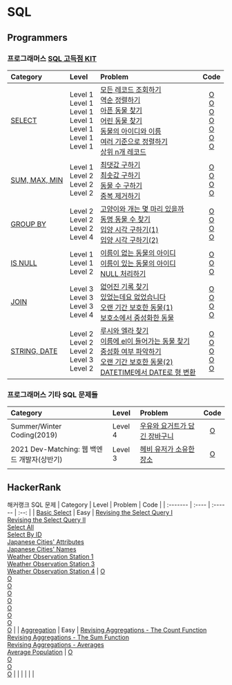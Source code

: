 # SQL

## Programmers
### 프로그래머스 [SQL 고득점 KIT](https://programmers.co.kr/learn/challenges?tab=sql_practice_kit) <br>
| Category | Level | Problem | Code | 
| :------- | :---- | :------ | :--: |
| [SELECT](https://github.com/Taehee-K/Algorithm/tree/main/SQL/Programmers/SELECT) | Level 1<br>Level 1<br>Level 1<br>Level 1<br>Level 1<br>Level 1<br>Level 1 | [모든 레코드 조회하기](https://programmers.co.kr/learn/courses/30/lessons/59034)<br>[역순 정렬하기](https://programmers.co.kr/learn/courses/30/lessons/59035)<br>[아픈 동물 찾기](https://programmers.co.kr/learn/courses/30/lessons/59036)<br>[어린 동물 찾기](https://programmers.co.kr/learn/courses/30/lessons/59037)<br>[동물의 아이디와 이름](https://programmers.co.kr/learn/courses/30/lessons/59403)<br>[여러 기준으로 정렬하기](https://programmers.co.kr/learn/courses/30/lessons/59404)<br>[상위 n개 레코드](https://programmers.co.kr/learn/courses/30/lessons/59405) | [O](https://github.com/Taehee-K/Algorithm/blob/main/SQL/Programmers/SELECT/Lv1_%EB%AA%A8%EB%93%A0%20%EB%A0%88%EC%BD%94%EB%93%9C%20%EC%A1%B0%ED%9A%8C%ED%95%98%EA%B8%B0.sql)<br>[O](https://github.com/Taehee-K/Algorithm/blob/main/SQL/Programmers/SELECT/Lv1_%EC%97%AD%EC%88%9C%20%EC%A0%95%EB%A0%AC%ED%95%98%EA%B8%B0.sql)<br>[O](https://github.com/Taehee-K/Algorithm/blob/main/SQL/Programmers/SELECT/Lv1_%EC%95%84%ED%94%88%20%EB%8F%99%EB%AC%BC%20%EC%B0%BE%EA%B8%B0.sql)<br>[O](https://github.com/Taehee-K/Algorithm/blob/main/SQL/Programmers/SELECT/Lv1_%EC%96%B4%EB%A6%B0%20%EB%8F%99%EB%AC%BC%20%EC%B0%BE%EA%B8%B0.sql)<br>[O](https://github.com/Taehee-K/Algorithm/blob/main/SQL/Programmers/SELECT/Lv1_%EB%8F%99%EB%AC%BC%EC%9D%98%20%EC%95%84%EC%9D%B4%EB%94%94%EC%99%80%20%EC%9D%B4%EB%A6%84.sql)<br>[O](https://github.com/Taehee-K/Algorithm/blob/main/SQL/Programmers/SELECT/Lv1_%EC%97%AC%EB%9F%AC%20%EA%B8%B0%EC%A4%80%EC%9C%BC%EB%A1%9C%20%EC%A0%95%EB%A0%AC%ED%95%98%EA%B8%B0.sql)<br>[O](https://github.com/Taehee-K/Algorithm/blob/main/SQL/Programmers/SELECT/Lv1_%EC%83%81%EC%9C%84%20n%EA%B0%9C%20%EB%A0%88%EC%BD%94%EB%93%9C.sql) |
| [SUM, MAX, MIN](https://github.com/Taehee-K/Algorithm/tree/main/SQL/Programmers/SUM%2C%20MAX%2C%20MIN) | Level 1<br>Level 2<br>Level 2<br>Level 2 | [최댓값 구하기](https://programmers.co.kr/learn/courses/30/lessons/59415)<br>[최솟값 구하기](https://programmers.co.kr/learn/courses/30/lessons/59038)<br>[동물 수 구하기](https://programmers.co.kr/learn/courses/30/lessons/59406)<br>[중복 제거하기](https://programmers.co.kr/learn/courses/30/lessons/59408)<br> | [O](https://github.com/Taehee-K/Algorithm/blob/main/SQL/Programmers/SUM%2C%20MAX%2C%20MIN/Lv1_%EC%B5%9C%EB%8C%93%EA%B0%92%20%EA%B5%AC%ED%95%98%EA%B8%B0.sql)<br>[O](https://github.com/Taehee-K/Algorithm/blob/main/SQL/Programmers/SUM%2C%20MAX%2C%20MIN/Lv2_%EC%B5%9C%EC%86%9F%EA%B0%92%20%EA%B5%AC%ED%95%98%EA%B8%B0.sql)<br>[O](https://github.com/Taehee-K/Algorithm/blob/main/SQL/Programmers/SUM%2C%20MAX%2C%20MIN/Lv2_%EB%8F%99%EB%AC%BC%20%EC%88%98%20%EA%B5%AC%ED%95%98%EA%B8%B0.sql)<br>[O](https://github.com/Taehee-K/Algorithm/blob/main/SQL/Programmers/SUM%2C%20MAX%2C%20MIN/Lv2_%EC%A4%91%EB%B3%B5%20%EC%A0%9C%EA%B1%B0%ED%95%98%EA%B8%B0.sql) |
| [GROUP BY](https://github.com/Taehee-K/Algorithm/tree/main/SQL/Programmers/GROUP%20BY) | Level 2<br>Level 2<br>Level 2<br>Level 4 | [고양이와 개는 몇 마리 있을까](https://programmers.co.kr/learn/courses/30/lessons/59040)<br>[동명 동물 수 찾기](https://programmers.co.kr/learn/courses/30/lessons/59041)<br>[입양 시각 구하기(1)](https://programmers.co.kr/learn/courses/30/lessons/59412)<br>[입양 시각 구하기(2)](https://programmers.co.kr/learn/courses/30/lessons/59413) | [O](https://github.com/Taehee-K/Algorithm/blob/main/SQL/Programmers/GROUP%20BY/Lv2_%EA%B3%A0%EC%96%91%EC%9D%B4%EC%99%80%20%EA%B0%9C%EB%8A%94%20%EB%AA%87%20%EB%A7%88%EB%A6%AC%20%EC%9E%88%EC%9D%84%EA%B9%8C.sql)<br>[O](https://github.com/Taehee-K/Algorithm/blob/main/SQL/Programmers/GROUP%20BY/Lv2_%EB%8F%99%EB%AA%85%20%EB%8F%99%EB%AC%BC%20%EC%88%98%20%EC%B0%BE%EA%B8%B0.sql)<br>[O](https://github.com/Taehee-K/Algorithm/blob/main/SQL/Programmers/GROUP%20BY/Lv2_%EC%9E%85%EC%96%91%20%EC%8B%9C%EA%B0%81%20%EA%B5%AC%ED%95%98%EA%B8%B0(1).sql)<br>[O](https://github.com/Taehee-K/Algorithm/blob/main/SQL/Programmers/GROUP%20BY/Lv4_%EC%9E%85%EC%96%91%20%EC%8B%9C%EA%B0%81%20%EA%B5%AC%ED%95%98%EA%B8%B0(2).sql) |
| [IS NULL](https://github.com/Taehee-K/Algorithm/tree/main/SQL/Programmers/IS%20NULL) | Level 1<br>Level 1<br>Level 2 | [이름이 없는 동물의 아이디](https://programmers.co.kr/learn/courses/30/lessons/59039)<br>[이름이 있는 동물의 아이디](https://programmers.co.kr/learn/courses/30/lessons/59407)<br>[NULL 처리하기](https://programmers.co.kr/learn/courses/30/lessons/59410) | [O](https://github.com/Taehee-K/Algorithm/blob/main/SQL/Programmers/IS%20NULL/Lv1_%EC%9D%B4%EB%A6%84%EC%9D%B4%20%EC%97%86%EB%8A%94%20%EB%8F%99%EB%AC%BC%EC%9D%98%20%EC%95%84%EC%9D%B4%EB%94%94.sql)<br>[O](https://github.com/Taehee-K/Algorithm/blob/main/SQL/Programmers/IS%20NULL/Lv1_%EC%9D%B4%EB%A6%84%EC%9D%B4%20%EC%9E%88%EB%8A%94%20%EB%8F%99%EB%AC%BC%EC%9D%98%20%EC%95%84%EC%9D%B4%EB%94%94.sql)<br>[O](https://github.com/Taehee-K/Algorithm/blob/main/SQL/Programmers/IS%20NULL/Lv2_NULL%20%EC%B2%98%EB%A6%AC%ED%95%98%EA%B8%B0.sql) |
| [JOIN](https://github.com/Taehee-K/Algorithm/tree/main/SQL/Programmers/JOIN) | Level 3<br>Level 3<br>Level 3<br>Level 4 | [없어진 기록 찾기](https://programmers.co.kr/learn/courses/30/lessons/59042)<br>[있었는데요 없었습니다](https://programmers.co.kr/learn/courses/30/lessons/59043)<br>[오랜 기간 보호한 동물(1)](https://programmers.co.kr/learn/courses/30/lessons/59044)<br>[보호소에서 중성화한 동물](https://programmers.co.kr/learn/courses/30/lessons/59045) | [O](https://github.com/Taehee-K/Algorithm/blob/main/SQL/Programmers/JOIN/Lv3_%EC%97%86%EC%96%B4%EC%A7%84%20%EA%B8%B0%EB%A1%9D%20%EC%B0%BE%EA%B8%B0.sql)<br>[O](https://github.com/Taehee-K/Algorithm/blob/main/SQL/Programmers/JOIN/Lv3_%EC%9E%88%EC%97%88%EB%8A%94%EB%8D%B0%EC%9A%94%20%EC%97%86%EC%97%88%EC%8A%B5%EB%8B%88%EB%8B%A4.sql)<br>[O](https://github.com/Taehee-K/Algorithm/blob/main/SQL/Programmers/JOIN/Lv3_%EC%98%A4%EB%9E%9C%20%EA%B8%B0%EA%B0%84%20%EB%B3%B4%ED%98%B8%ED%95%9C%20%EB%8F%99%EB%AC%BC(1).sql)<br>[O](https://github.com/Taehee-K/Algorithm/blob/main/SQL/Programmers/JOIN/Lv4_%EB%B3%B4%ED%98%B8%EC%86%8C%EC%97%90%EC%84%9C%20%EC%A4%91%EC%84%B1%ED%99%94%ED%95%9C%20%EB%8F%99%EB%AC%BC.sql) |
| [STRING, DATE](https://github.com/Taehee-K/Algorithm/tree/main/SQL/Programmers/STRING%2C%20DATE) | Level 2<br>Level 2<br>Level 2<br>Level 3<br>Level 2 | [루시와 엘라 찾기](https://programmers.co.kr/learn/courses/30/lessons/59046)<br>[이름에 el이 들어가는 동물 찾기](https://programmers.co.kr/learn/courses/30/lessons/59047)<br>[중성화 여부 파악하기](https://programmers.co.kr/learn/courses/30/lessons/59409)<br>[오랜 기간 보호한 동물(2)](https://programmers.co.kr/learn/courses/30/lessons/59411)<br>[DATETIME에서 DATE로 형 변환](https://programmers.co.kr/learn/courses/30/lessons/59414) | [O](https://github.com/Taehee-K/Algorithm/blob/main/SQL/Programmers/STRING%2C%20DATE/Lv2_%EB%A3%A8%EC%8B%9C%EC%99%80%20%EC%97%98%EB%9D%BC%20%EC%B0%BE%EA%B8%B0.sql)<br>[O](https://github.com/Taehee-K/Algorithm/blob/main/SQL/Programmers/STRING%2C%20DATE/Lv2_%EC%9D%B4%EB%A6%84%EC%97%90%20el%EC%9D%B4%20%EB%93%A4%EC%96%B4%EA%B0%80%EB%8A%94%20%EB%8F%99%EB%AC%BC%20%EC%B0%BE%EA%B8%B0.sql)<br>[O](https://github.com/Taehee-K/Algorithm/blob/main/SQL/Programmers/STRING%2C%20DATE/Lv2_%EC%A4%91%EC%84%B1%ED%99%94%20%EC%97%AC%EB%B6%80%20%ED%8C%8C%EC%95%85%ED%95%98%EA%B8%B0.sql)<br>[O](https://github.com/Taehee-K/Algorithm/blob/main/SQL/Programmers/STRING%2C%20DATE/Lv3_%EC%98%A4%EB%9E%9C%20%EA%B8%B0%EA%B0%84%20%EB%B3%B4%ED%98%B8%ED%95%9C%20%EB%8F%99%EB%AC%BC(2).sql)<br>[O](https://github.com/Taehee-K/Algorithm/blob/main/SQL/Programmers/STRING%2C%20DATE/Lv2_DATETIME%EC%97%90%EC%84%9C%20DATE%EB%A1%9C%20%ED%98%95%20%EB%B3%80%ED%99%98.sql) |

### 프로그래머스 기타 SQL 문제들
| Category | Level | Problem | Code | 
| :------- | :---- | :------ | :--: |
| Summer/Winter Coding(2019) | Level 4 | [우유와 요거트가 담긴 장바구니](https://programmers.co.kr/learn/courses/30/lessons/62284) | [O](https://github.com/Taehee-K/Algorithm/blob/main/SQL/Programmers/Lv4_%EC%9A%B0%EC%9C%A0%EC%99%80%20%EC%9A%94%EA%B1%B0%ED%8A%B8%EA%B0%80%20%EB%8B%B4%EA%B8%B4%20%EC%9E%A5%EB%B0%94%EA%B5%AC%EB%8B%88.sql) |
| 2021 Dev-Matching: 웹 백엔드 개발자(상반기) | Level 3 | [헤비 유저가 소유한 장소](https://programmers.co.kr/learn/courses/30/lessons/77487) | [O](https://github.com/Taehee-K/Algorithm/blob/main/SQL/Programmers/Lv3_%ED%97%A4%EB%B9%84%20%EC%9C%A0%EC%A0%80%EA%B0%80%20%EC%86%8C%EC%9C%A0%ED%95%9C%20%EC%9E%A5%EC%86%8C.sql) |
|  |  | []() | []() |


## HackerRank
해커랭크 SQL 문제 
| Category | Level | Problem | Code | 
| :------- | :---- | :------ | :--: |
| [Basic Select](https://github.com/Taehee-K/Algorithm/tree/main/SQL/HackerRank/Basic%20Select) | Easy | [Revising the Select Query I](https://www.hackerrank.com/challenges/revising-the-select-query/problem)<br>[Revising the Select Query II](https://www.hackerrank.com/challenges/revising-the-select-query-2/problem)<br>[Select All](https://www.hackerrank.com/challenges/select-all-sql/problem)<br>[Select By ID](https://www.hackerrank.com/challenges/select-by-id/problem)<br>[Japanese Cities' Attributes](https://www.hackerrank.com/challenges/japanese-cities-attributes/problem)<br>[Japanese Cities' Names](https://www.hackerrank.com/challenges/japanese-cities-name/problem)<br>[Weather Observation Station 1](https://github.com/Taehee-K/Algorithm/blob/main/SQL/HackerRank/Basic%20Select/Easy_Weather%20Observation%20Station1.sql)<br>[Weather Observation Station 3](https://www.hackerrank.com/challenges/weather-observation-station-3/problem)<br>[Weather Observation Station 4](https://www.hackerrank.com/challenges/weather-observation-station-4/problem) | [O]()<br>[O]()<br>[O]()<br>[O]()<br>[O]()<br>[O]()<br>[O]()<br>[O]()<br>[O]() |
| [Aggregation](https://github.com/Taehee-K/Algorithm/tree/main/SQL/HackerRank/Aggregation) | Easy | [Revising Aggregations - The Count Function](https://www.hackerrank.com/challenges/revising-aggregations-the-count-function/problem)<br>[Revising Aggregations - The Sum Function](https://www.hackerrank.com/challenges/revising-aggregations-sum/problem)<br>[Revising Aggregations - Averages](https://www.hackerrank.com/challenges/revising-aggregations-the-average-function/problem)<br>[Average Population](https://www.hackerrank.com/challenges/average-population/problem) | [O]()<br>[O]()<br>[O]()<br>[O]() |
|  |  | []() | []() |